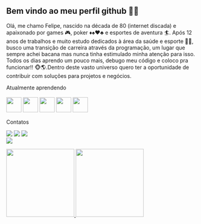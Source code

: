 
## Bem vindo ao meu perfil github 👋👋


 Olá, me chamo Felipe, nascido na década de 80 (internet discada) e apaixonado por games :video_game:, poker :diamonds::spades::hearts::clubs: e esportes de aventura :surfer:. Após 12 anos de trabalhos e muito estudo dedicados à área da saúde e esporte :weight_lifting_man:, busco uma transição de carreira através da programação, um lugar que sempre achei bacana mas nunca tinha estimulado minha atenção para isso. Todos os dias aprendo um pouco mais, debugo meu código e coloco pra funcionar!! :monkey_face::earth_americas:.Dentro deste vasto universo quero ter a oportunidade de contribuir com soluções para projetos e negócios. 
  
 Atualmente aprendendo
  <br>                                                                                                                                                                   <br>
                                                                                                                                                                         <img src="https://cdn.jsdelivr.net/gh/devicons/devicon/icons/html5/html5-original.svg" width="40" height="40" />
  <img src="https://cdn.jsdelivr.net/gh/devicons/devicon/icons/javascript/javascript-original.svg" width="40" height="40" />
  <img src="https://cdn.jsdelivr.net/gh/devicons/devicon/icons/flutter/flutter-original.svg" width="40" height="40" />
  <img src="https://cdn.jsdelivr.net/gh/devicons/devicon/icons/css3/css3-original.svg" width="40" height="40" />
  <img src="https://cdn.jsdelivr.net/gh/devicons/devicon/icons/react/react-original.svg" width="40" height="40" />
          
          
   
  Contatos
  <div>

   <a href="https://instagram.com/felipe.adriano_/" target="_blank"><img src="https://img.shields.io/badge/-Instagram-%23E4405F?style=for-the-badge&logo=instagram&logoColor=white" target="_blank"></a>
   <a href = "mailto:phill_95@hotmail.com"><img src="https://img.shields.io/badge/hotmail-D14836?style=for-the-badge&logo=gmail&logoColor=white" target="_blank"></a>
   <a href="https://www.linkedin.com/in/felipe-adriano-de-couto-lucca-33a545b7/" target="_blank"><img src="https://img.shields.io/badge/-LinkedIn-%230077B5?style=for-the-badge&logo=linkedin&logoColor=white" target="_blank"></a>  
   <a href="https://facebook.com/felipe.adriano.98/" target="_blank"><img src="https://img.shields.io/badge/-facebook-%23E4405F?style=for-the-badge&logo=instagram&logoColor=white" target="_blank"></a>
   </div>
   
   <div>
   <a href="https://github.com/FelipeLucca">
   <img height="180em" src="https://github-readme-stats.vercel.app/api/top-langs/?username=FelipeLucca&layout=compact&langs_count=7&theme=dracula"/>
   <img height="180em" src="https://github-readme-stats.vercel.app/api?username=FelipeLucca&show_icons=true&theme=dracula&include_all_commits=true&count_private=true"/>
   </div>
                     
          
            
          
          
           
          
<!--
**FelipeLucca/FelipeLucca** is a ✨ _special_ ✨ repository because its `README.md` (this file) appears on your GitHub profile.

Here are some ideas to get you started:

- 🔭 I’m currently working on ...
- 🌱 I’m currently learning ...
- 👯 I’m looking to collaborate on ...
- 🤔 I’m looking for help with ...
- 💬 Ask me about ...
- 📫 How to reach me: ...
- 😄 Pronouns: ...
- ⚡ Fun fact: ...
-->
